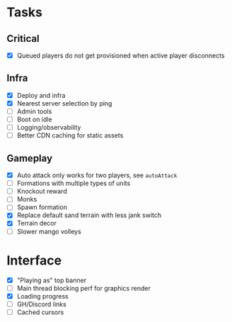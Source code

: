 Tasks
===

## Critical

- [x] Queued players do not get provisioned when active player disconnects

## Infra

- [x] Deploy and infra
- [x] Nearest server selection by ping
- [ ] Admin tools
- [ ] Boot on idle
- [ ] Logging/observability
- [ ] Better CDN caching for static assets

## Gameplay

- [x] Auto attack only works for two players, see `autoAttack`
- [ ] Formations with multiple types of units
- [ ] Knockout reward
- [ ] Monks
- [ ] Spawn formation
- [x] Replace default sand terrain with less jank switch
- [x] Terrain decor
- [ ] Slower mango volleys

# Interface

- [x] "Playing as" top banner
- [ ] Main thread blocking perf for graphics render
- [x] Loading progress
- [ ] GH/Discord links
- [ ] Cached cursors
